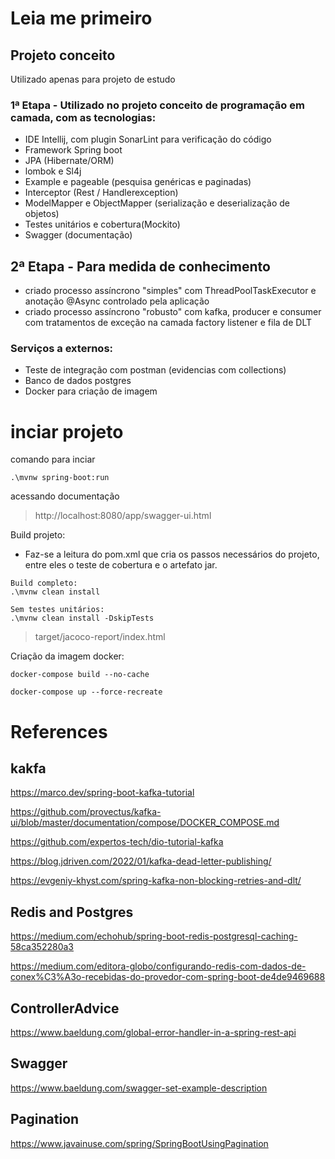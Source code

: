 # Leia me primeiro

## Projeto conceito

Utilizado apenas para projeto de estudo 


### 1ª Etapa - Utilizado no projeto conceito de programação em camada, com as tecnologias:  

* IDE Intellij, com plugin SonarLint para verificação do código
* Framework Spring boot
* JPA (Hibernate/ORM)
* lombok e Sl4j 
* Example e pageable (pesquisa genéricas e paginadas)
* Interceptor (Rest / Handlerexception)
* ModelMapper e ObjectMapper (serialização e deserialização de objetos)
* Testes unitários e cobertura(Mockito)
* Swagger (documentação)

## 2ª Etapa - Para medida de conhecimento

* criado processo assíncrono "simples" com ThreadPoolTaskExecutor e anotação @Async controlado pela aplicação
* criado processo assíncrono "robusto" com kafka, producer e consumer com tratamentos de exceção na camada factory listener e fila de DLT

### Serviços a externos:

* Teste de integração com postman (evidencias com collections)
* Banco de dados postgres
* Docker para criação de imagem


# inciar projeto

comando para inciar
```
.\mvnw spring-boot:run
```

acessando documentação
> http://localhost:8080/app/swagger-ui.html


Build projeto:
* Faz-se a leitura do pom.xml que cria os passos necessários do projeto, entre eles o teste de cobertura e o artefato jar.

```
Build completo:
.\mvnw clean install

Sem testes unitários:
.\mvnw clean install -DskipTests
```
>target/jacoco-report/index.html

Criação da imagem docker:

```
docker-compose build --no-cache

docker-compose up --force-recreate
```


# References 

## kakfa
https://marco.dev/spring-boot-kafka-tutorial

https://github.com/provectus/kafka-ui/blob/master/documentation/compose/DOCKER_COMPOSE.md

https://github.com/expertos-tech/dio-tutorial-kafka

https://blog.jdriven.com/2022/01/kafka-dead-letter-publishing/

https://evgeniy-khyst.com/spring-kafka-non-blocking-retries-and-dlt/

## Redis and Postgres
https://medium.com/echohub/spring-boot-redis-postgresql-caching-58ca352280a3

https://medium.com/editora-globo/configurando-redis-com-dados-de-conex%C3%A3o-recebidas-do-provedor-com-spring-boot-de4de9469688

## ControllerAdvice
https://www.baeldung.com/global-error-handler-in-a-spring-rest-api

## Swagger 
https://www.baeldung.com/swagger-set-example-description

## Pagination
https://www.javainuse.com/spring/SpringBootUsingPagination
